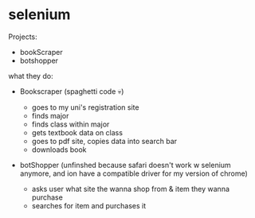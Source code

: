 # selenium
Projects:

- bookScraper
- botshopper


what they do:


- Bookscraper (spaghetti code 💀)
    - goes to my uni's registration site
    - finds major 
    - finds class within major 
    - gets textbook data on class
    - goes to pdf site, copies data into search bar
    - downloads book 

- botShopper (unfinshed because safari doesn't work w selenium anymore, and ion have a compatible driver for my version of chrome)
  - asks user what site the wanna shop from & item they wanna purchase
  - searches for item and purchases it 

